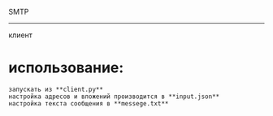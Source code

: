 SMTP
***
клиент

использование:
=====================
    запускать из **client.py**
    настройка адресов и вложений производится в **input.json**
    настройка текста сообщения в **messege.txt**
